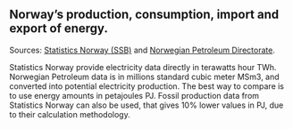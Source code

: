 ## Norway’s production, consumption, import and export of energy.

Sources:
[Statistics Norway (SSB)](https://www.ssb.no/energi-og-industri/energi/statistikk/elektrisitet) and
[Norwegian Petroleum Directorate](https://www.norskpetroleum.no/fakta/historisk-produksjon/#arlig).  

Statistics Norway provide electricity data directly in terawatts hour TWh.
Norwegian Petroleum data is in millions standard cubic meter MSm3,
and converted into potential electricity production.
The best way to compare is to use energy amounts in petajoules PJ.
Fossil production data from Statistics Norway can also be used,
that gives 10% lower values in PJ, due to their calculation methodology.
